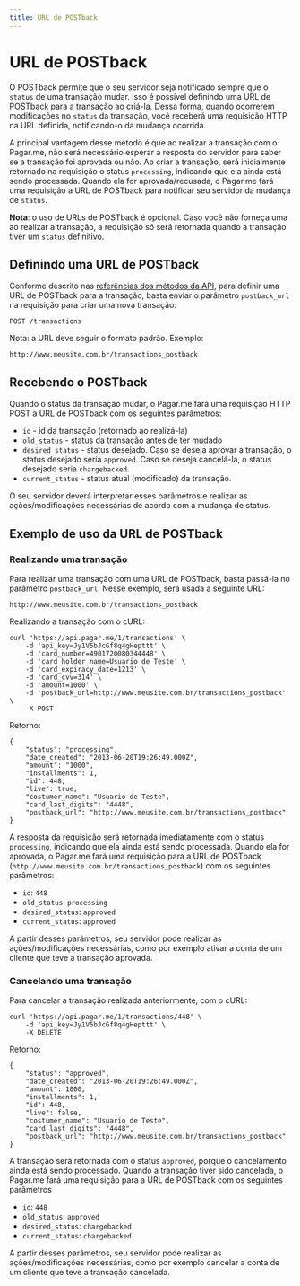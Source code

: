 ```yaml
---
title: URL de POSTback
---
```


# URL de POSTback

O POSTback permite que o seu servidor seja notificado sempre que o `status` de uma transação mudar. Isso é possível definindo uma URL de POSTback para a transação ao criá-la. Dessa forma, quando ocorrerem modificações no `status` da transação, você receberá uma requisição HTTP na URL definida, notificando-o da mudança ocorrida.

A principal vantagem desse método é que ao realizar a transação com o Pagar.me, não será necessário esperar a resposta do servidor para saber se a transação foi aprovada ou não. Ao criar a transação, será inicialmente retornado na requisição o status `processing`, indicando que ela ainda está sendo processada. Quando ela for aprovada/recusada, o Pagar.me fará uma requisição a URL de POSTback para notificar seu servidor da mudança de `status`.

**Nota**: o uso de URLs de POSTback é opcional. Caso você não forneça uma ao realizar a transação, a requisição só será retornada quando a transação tiver um `status` definitivo.

## Definindo uma URL de POSTback

Conforme descrito nas [referências dos métodos da API](/docs/restful-api/methods), para definir uma URL de POSTback para a transação, basta enviar o parâmetro `postback_url` na requisição para criar uma nova transação:

	POST /transactions

Nota: a URL deve seguir o formato padrão. Exemplo: 

	http://www.meusite.com.br/transactions_postback

## Recebendo o POSTback

Quando o status da transação mudar, o Pagar.me fará uma requisição HTTP POST a URL de POSTback com os seguintes parâmetros:

- `id` - id da transação (retornado ao realizá-la)
- `old_status` - status da transação antes de ter mudado
- `desired_status` - status desejado. Caso se deseja aprovar a transação, o status desejado seria `approved`. Caso se deseja cancelá-la, o status desejado seria `chargebacked`.
- `current_status` - status atual (modificado) da transação.

O seu servidor deverá interpretar esses parâmetros e realizar as ações/modificações necessárias de acordo com a mudança de status.

## Exemplo de uso da URL de POSTback

### Realizando uma transação

Para realizar uma transação com uma URL de POSTback, basta passá-la no parâmetro `postback_url`. Nesse exemplo, será usada a seguinte URL:

	http://www.meusite.com.br/transactions_postback

Realizando a transação com o cURL:

<pre><code data-language="shell">curl 'https://api.pagar.me/1/transactions' \
    -d 'api_key=Jy1V5bJcGf8q4gHepttt' \
    -d 'card_number=4901720080344448' \
    -d 'card_holder_name=Usuario de Teste' \
    -d 'card_expiracy_date=1213' \
    -d 'card_cvv=314' \
    -d 'amount=1000' \
    -d 'postback_url=http://www.meusite.com.br/transactions_postback' \
    -X POST 
</code></pre>

Retorno:

<pre><code data-language="javascript">{
    "status": "processing",
    "date_created": "2013-06-20T19:26:49.000Z",
    "amount": "1000",
    "installments": 1,
    "id": 448,
    "live": true,
    "costumer_name": "Usuario de Teste",
    "card_last_digits": "4448",
    "postback_url": "http://www.meusite.com.br/transactions_postback"
}</code></pre>

A resposta da requisição será retornada imediatamente com o status `processing`, indicando que ela ainda está sendo processada. Quando ela for aprovada, o Pagar.me fará uma requisição para a URL de POSTback (`http://www.meusite.com.br/transactions_postback`) com os seguintes parâmetros:

- `id`: `448`
- `old_status`: `processing`
- `desired_status`: `approved`
- `current_status`: `approved`

A partir desses parâmetros, seu servidor pode realizar as ações/modificações necessárias, como por exemplo ativar a conta de um cliente que teve a transação aprovada.

### Cancelando uma transação

Para cancelar a transação realizada anteriormente, com o cURL:

<pre><code data-language="shell">curl 'https://api.pagar.me/1/transactions/448' \
    -d 'api_key=Jy1V5bJcGf8q4gHepttt' \
    -X DELETE
</code></pre>

Retorno:

<pre><code data-language="javascript">{
    "status": "approved",
    "date_created": "2013-06-20T19:26:49.000Z",
    "amount": 1000,
    "installments": 1,
    "id": 448,
    "live": false,
    "costumer_name": "Usuario de Teste",
    "card_last_digits": "4448",
    "postback_url": "http://www.meusite.com.br/transactions_postback"
}</code></pre>

A transação será retornada com o status `approved`, porque o cancelamento ainda está sendo processado. Quando a transação tiver sido cancelada, o Pagar.me fará uma requisição para a URL de POSTback com os seguintes parâmetros

- `id`: `448`
- `old_status`: `approved`
- `desired_status`: `chargebacked`
- `current_status`: `chargebacked`

A partir desses parâmetros, seu servidor pode realizar as ações/modificações necessárias, como por exemplo cancelar a conta de um cliente que teve a transação cancelada.

